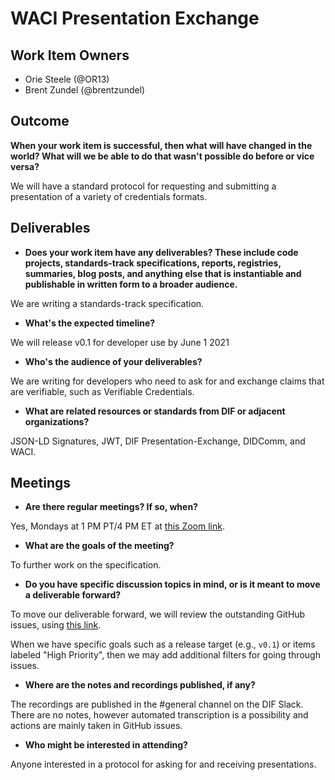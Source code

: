 # WACI Presentation Exchange


## Work Item Owners
- Orie Steele (@OR13)
- Brent Zundel (@brentzundel)

## Outcome
**When your work item is successful, then what will have changed in the world? What
will we be able to do that wasn't possible do before or vice versa?**

We will have a standard protocol for requesting and submitting a presentation of
a variety of credentials formats. 

## Deliverables
- **Does your work item have any deliverables? These include code projects,
  standards-track specifications, reports, registries, summaries, blog posts,
  and anything else that is instantiable and publishable in written form to a
  broader audience.**

We are writing a standards-track specification.

- **What's the expected timeline?**

We will release v0.1 for developer use by June 1 2021

- **Who's the audience of your deliverables?**

We are writing for developers who need to ask for and exchange claims that are
verifiable, such as Verifiable Credentials.

- **What are related resources or standards from DIF or adjacent
  organizations?**

JSON-LD Signatures, JWT, DIF Presentation-Exchange, DIDComm, and WACI.

## Meetings
- **Are there regular meetings? If so, when?**

Yes, Mondays at 1 PM PT/4 PM ET at [this Zoom link](https://us02web.zoom.us/j/88301532931?pwd=d0pISWZWNFozU3RkTmJxME0rd1FBZz09).

- **What are the goals of the meeting?**

To further work on the specification.

- **Do you have specific discussion topics in mind, or is it meant to move a
  deliverable forward?**

To move our deliverable forward, we will review the outstanding GitHub issues,
using [this link](https://github.com/decentralized-identity/waci-presentation-exchange/issues?q=is%3Aissue+is%3Aopen+sort%3Aupdated-asc).

When we have specific goals such as a release target (e.g., `v0.1`) or items
labeled "High Priority", then we may add additional filters for going through
issues.

- **Where are the notes and recordings published, if any?**

The recordings are published in the #general channel on the DIF Slack. There
are no notes, however automated transcription is a possibility and actions are
mainly taken in GitHub issues.

- **Who might be interested in attending?**

Anyone interested in a protocol for asking for and receiving presentations.
